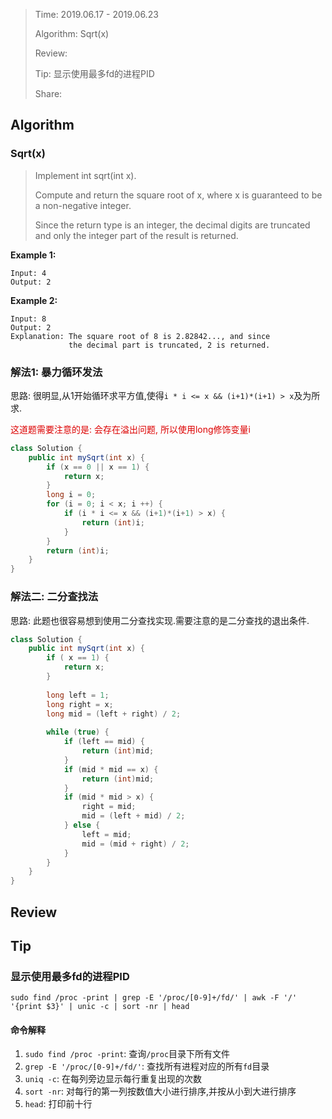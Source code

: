 > Time: 2019.06.17 - 2019.06.23
>
> Algorithm: Sqrt(x)
>  
> Review: 
>
> Tip: 显示使用最多fd的进程PID
> 
> Share: 


## Algorithm

### Sqrt(x)

> Implement int sqrt(int x).
>
> Compute and return the square root of x, where x is guaranteed to be a non-negative integer.
>
> Since the return type is an integer, the decimal digits are truncated and only the integer part of the result is returned.

**Example 1:**

```
Input: 4
Output: 2
```

**Example 2:**

```
Input: 8
Output: 2
Explanation: The square root of 8 is 2.82842..., and since 
             the decimal part is truncated, 2 is returned.
```

### 解法1: 暴力循环发法

思路: 很明显,从1开始循环求平方值,使得`i * i <= x && (i+1)*(i+1) > x`及为所求.

<font color="#dd0000">这道题需要注意的是: 会存在溢出问题, 所以使用long修饰变量i</font>

```java 
class Solution {
    public int mySqrt(int x) {
        if (x == 0 || x == 1) {
            return x;
        }
        long i = 0;
        for (i = 0; i < x; i ++) {
            if (i * i <= x && (i+1)*(i+1) > x) {
                return (int)i;
            }
        }
        return (int)i; 
    }
}
```

### 解法二: 二分查找法

思路: 此题也很容易想到使用二分查找实现.需要注意的是二分查找的退出条件.

```java
class Solution {
    public int mySqrt(int x) {
        if ( x == 1) {
            return x;
        }
        
        long left = 1;
        long right = x;
        long mid = (left + right) / 2;
        
        while (true) {
            if (left == mid) {
                return (int)mid;
            }
            if (mid * mid == x) {
                return (int)mid;
            }
            if (mid * mid > x) {
                right = mid;
                mid = (left + mid) / 2;
            } else {
                left = mid;
                mid = (mid + right) / 2;
            }
        }
    }
}
```

## Review

## Tip

### 显示使用最多fd的进程PID


```shell
sudo find /proc -print | grep -E '/proc/[0-9]+/fd/' | awk -F '/' '{print $3}' | unic -c | sort -nr | head
```

#### 命令解释

1. `sudo find /proc -print`: 查询`/proc`目录下所有文件
2. `grep -E '/proc/[0-9]+/fd/'`: 查找所有进程对应的所有`fd`目录
3. `uniq -c`: 在每列旁边显示每行重复出现的次数
4. `sort -nr`: 对每行的第一列按数值大小进行排序,并按从小到大进行排序
5. `head`: 打印前十行